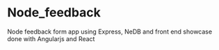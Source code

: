 # Node_feedback
Node feedback form app using Express, NeDB and front end showcase done with Angularjs and React
